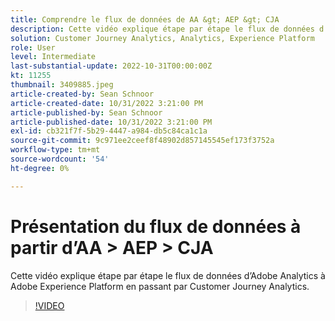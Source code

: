 ```yaml
---
title: Comprendre le flux de données de AA &gt; AEP &gt; CJA
description: Cette vidéo explique étape par étape le flux de données d’Adobe Analytics à Adobe Experience Platform en passant par Customer Journey Analytics.
solution: Customer Journey Analytics, Analytics, Experience Platform
role: User
level: Intermediate
last-substantial-update: 2022-10-31T00:00:00Z
kt: 11255
thumbnail: 3409885.jpeg
article-created-by: Sean Schnoor
article-created-date: 10/31/2022 3:21:00 PM
article-published-by: Sean Schnoor
article-published-date: 10/31/2022 3:21:00 PM
exl-id: cb321f7f-5b29-4447-a984-db5c84ca1c1a
source-git-commit: 9c971ee2ceef8f48902d857145545ef173f3752a
workflow-type: tm+mt
source-wordcount: '54'
ht-degree: 0%

---
```


# Présentation du flux de données à partir d’AA > AEP > CJA

Cette vidéo explique étape par étape le flux de données d’Adobe Analytics à Adobe Experience Platform en passant par Customer Journey Analytics.

>[!VIDEO](https://video.tv.adobe.com/v/3409885/?quality=12&learn=on)
